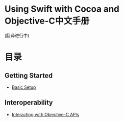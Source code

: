 Using Swift with Cocoa and Objective-C中文手册
==============================================

(翻译进行中)

# 目录

## Getting Started

-  [Basic Setup]()

## Interoperability

-  [Interacting with Objective-C APIs]()
